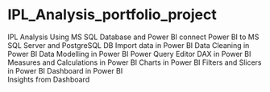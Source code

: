 # IPL_Analysis_portfolio_project
IPL Analysis Using MS SQL Database and Power BI
connect Power BI to MS SQL Server and PostgreSQL DB
Import data in Power BI
Data Cleaning in Power BI
Data Modelling in Power BI
Power Query Editor
DAX in Power BI
Measures and Calculations in Power BI
Charts in Power BI
Filters and Slicers in Power BI
Dashboard in Power BI  
Insights from Dashboard 
